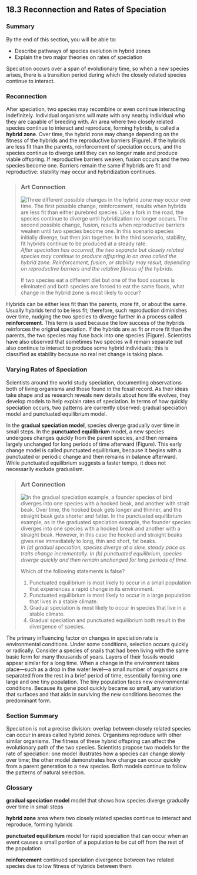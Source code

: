 ##  18.3 Reconnection and Rates of Speciation 

### Summary

By the end of this section, you will be able to: 

  - Describe pathways of species evolution in hybrid zones
  - Explain the two major theories on rates of speciation

Speciation occurs over a span of evolutionary time, so when a new species arises, there is a transition period during which the closely related species continue to interact.

### Reconnection

After speciation, two species may recombine or even continue interacting indefinitely. Individual organisms will mate with any nearby individual who they are capable of breeding with. An area where two closely related species continue to interact and reproduce, forming hybrids, is called a **hybrid zone**. Over time, the hybrid zone may change depending on the fitness of the hybrids and the reproductive barriers (Figure). If the hybrids are less fit than the parents, reinforcement of speciation occurs, and the species continue to diverge until they can no longer mate and produce viable offspring. If reproductive barriers weaken, fusion occurs and the two species become one. Barriers remain the same if hybrids are fit and reproductive: stability may occur and hybridization continues.

> ### Art Connection
> 
> ![  Three different possible changes in the hybrid zone may occur over time. The first possible change, reinforcement, results when hybrids are less fit than either purebred species. Like a fork in the road, the species continue to diverge until hybridization no longer occurs. The second possible change, fusion, results when reproductive barriers weaken until two species become one. In this scenario species initially diverge, but then join together. In the third scenario, stability, fit hybrids continue to be produced at a steady rate.][1] _After speciation has occurred, the two separate but closely related species may continue to produce offspring in an area called the hybrid zone. Reinforcement, fusion, or stability may result, depending on reproductive barriers and the relative fitness of the hybrids._
> 
> If two species eat a different diet but one of the food sources is eliminated and both species are forced to eat the same foods, what change in the hybrid zone is most likely to occur?

Hybrids can be either less fit than the parents, more fit, or about the same. Usually hybrids tend to be less fit; therefore, such reproduction diminishes over time, nudging the two species to diverge further in a process called **reinforcement**. This term is used because the low success of the hybrids reinforces the original speciation. If the hybrids are as fit or more fit than the parents, the two species may fuse back into one species (Figure). Scientists have also observed that sometimes two species will remain separate but also continue to interact to produce some hybrid individuals; this is classified as stability because no real net change is taking place.

### Varying Rates of Speciation

Scientists around the world study speciation, documenting observations both of living organisms and those found in the fossil record. As their ideas take shape and as research reveals new details about how life evolves, they develop models to help explain rates of speciation. In terms of how quickly speciation occurs, two patterns are currently observed: gradual speciation model and punctuated equilibrium model.

In the **gradual speciation model**, species diverge gradually over time in small steps. In the **punctuated equilibrium** model, a new species undergoes changes quickly from the parent species, and then remains largely unchanged for long periods of time afterward (Figure). This early change model is called punctuated equilibrium, because it begins with a punctuated or periodic change and then remains in balance afterward. While punctuated equilibrium suggests a faster tempo, it does not necessarily exclude gradualism.

> ### Art Connection
> 
> ![ In the gradual speciation example, a founder species of bird diverges into one species with a hooked beak, and another with strait beak. Over time, the hooked beak gets longer and thinner, and the straight beak gets shorter and fatter. In the punctuated equilibrium example, as in the graduated speciation example, the founder species diverges into one species with a hooked break and another with a straight beak. However, in this case the hooked and straight beaks gives rise immediately to long, thin and short, fat beaks.][2] _In (a) gradual speciation, species diverge at a slow, steady pace as traits change incrementally. In (b) punctuated equilibrium, species diverge quickly and then remain unchanged for long periods of time._
> 
> Which of the following statements is false?
> 
>   1. Punctuated equilibrium is most likely to occur in a small population that experiences a rapid change in its environment.
>   2. Punctuated equilibrium is most likely to occur in a large population that lives in a stable climate.
>   3. Gradual speciation is most likely to occur in species that live in a stable climate.
>   4. Gradual speciation and punctuated equilibrium both result in the divergence of species.

The primary influencing factor on changes in speciation rate is environmental conditions. Under some conditions, selection occurs quickly or radically. Consider a species of snails that had been living with the same basic form for many thousands of years. Layers of their fossils would appear similar for a long time. When a change in the environment takes place—such as a drop in the water level—a small number of organisms are separated from the rest in a brief period of time, essentially forming one large and one tiny population. The tiny population faces new environmental conditions. Because its gene pool quickly became so small, any variation that surfaces and that aids in surviving the new conditions becomes the predominant form.

### Section Summary

Speciation is not a precise division: overlap between closely related species can occur in areas called hybrid zones. Organisms reproduce with other similar organisms. The fitness of these hybrid offspring can affect the evolutionary path of the two species. Scientists propose two models for the rate of speciation: one model illustrates how a species can change slowly over time; the other model demonstrates how change can occur quickly from a parent generation to a new species. Both models continue to follow the patterns of natural selection.

### Glossary

**gradual speciation model** model that shows how species diverge gradually over time in small steps

**hybrid zone** area where two closely related species continue to interact and reproduce, forming hybrids

**punctuated equilibrium** model for rapid speciation that can occur when an event causes a small portion of a population to be cut off from the rest of the population

**reinforcement** continued speciation divergence between two related species due to low fitness of hybrids between them

   [1]: https://cnx.org/resources/695d9560200ebb4c9367d8117a4a2757a1be71d3/Figure_18_03_01.png
   [2]: https://cnx.org/resources/96a7a037aee084df2c0093f8800ea964a150ce68/Figure_18_03_02.png

